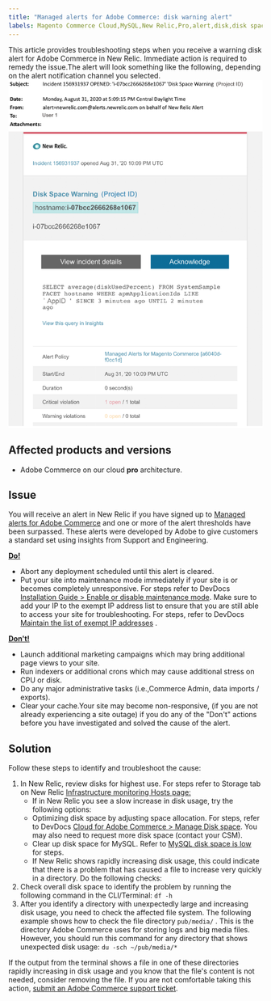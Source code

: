 ```yaml
---
title: "Managed alerts for Adobe Commerce: disk warning alert"
labels: Magento Commerce Cloud,MySQL,New Relic,Pro,alert,disk,disk space,how to,maintenance mode,threshold,troubleshooting,Adobe Commerce,cloud
---
```


This article provides troubleshooting steps when you receive a warning disk alert for Adobe Commerce in New Relic. Immediate action is required to remedy the issue.The alert will look something like the following, depending on the alert notification channel you selected.
![disk-warning-magento-managed.png](assets/disk-warning-magento-managed.png)

## Affected products and versions

* Adobe Commerce on our cloud **pro** architecture.

## Issue

You will receive an alert in New Relic if you have signed up to [Managed alerts for Adobe Commerce](https://support.magento.com/hc/en-us/articles/360045806832) and one or more of the alert thresholds have been surpassed. These alerts were developed by Adobe to give customers a standard set using insights from Support and Engineering.

 <ins> **Do!** </ins>

* Abort any deployment scheduled until this alert is cleared.
* Put your site into maintenance mode immediately if your site is or becomes completely unresponsive. For steps refer to DevDocs [Installation Guide > Enable or disable maintenance mode](https://devdocs.magento.com/guides/v2.4/install-gde/install/cli/install-cli-subcommands-maint.html?itm_source=devdocs&itm_medium=search_page&itm_campaign=federated_search&itm_term=mainten). Make sure to add your IP to the exempt IP address list to ensure that you are still able to access your site for troubleshooting. For steps, refer to DevDocs [Maintain the list of exempt IP addresses](https://devdocs.magento.com/guides/v2.4/install-gde/install/cli/install-cli-subcommands-maint.html?itm_source=devdocs&itm_medium=search_page&itm_campaign=federated_search&itm_term=mainten#instgde-cli-maint-exempt) .

 <ins> **Don't!** </ins>

* Launch additional marketing campaigns which may bring additional page views to your site.
* Run indexers or additional crons which may cause additional stress on CPU or disk.
* Do any major administrative tasks (i.e.,Commerce Admin, data imports / exports).
* Clear your cache.Your site may become non-responsive, (if you are not already experiencing a site outage) if you do any of the "Don't" actions before you have investigated and solved the cause of the alert.

## Solution

Follow these steps to identify and troubleshoot the cause:

1. In New Relic, review disks for highest use. For steps refer to Storage tab on New Relic [Infrastructure monitoring Hosts page:](https://docs.newrelic.com/docs/infrastructure/infrastructure-ui-pages/infrastructure-ui/infrastructure-hosts-page)
    * If in New Relic you see a slow increase in disk usage, try the following options:
    * Optimizing disk space by adjusting space allocation. For steps, refer to DevDocs [Cloud for Adobe Commerce > Manage Disk space](https://devdocs.magento.com/cloud/project/manage-disk-space.html). You may also need to request more disk space (contact your CSM).
    * Clear up disk space for MySQL. Refer to [MySQL disk space is low](https://support.magento.com/hc/en-us/articles/360037591972) for steps.
    * If New Relic shows rapidly increasing disk usage, this could indicate that there is a problem that has caused a file to increase very quickly in a directory. Do the following checks:
1. Check overall disk space to identify the problem by running the following command in the CLI/Terminal: `df -h`   
1. After you identify a directory with unexpectedly large and increasing disk usage, you need to check the affected file system. The following example shows how to check the file directory `pub/media/` . This is the directory Adobe Commerce uses for storing logs and big media files. However, you should run this command for any directory that shows unexpected disk usage: `du -sch ~/pub/media/*`  

If the output from the terminal shows a file in one of these directories rapidly increasing in disk usage and you know that the file's content is not needed, consider removing the file. If you are not comfortable taking this action, [submit an Adobe Commerce support ticket](https://support.magento.com/hc/en-us/articles/360019088251).
